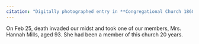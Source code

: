 ```yaml
---
citation: "Digitally photographed entry in **Congregational Church 1868-1933 Minutes of Meetings and Membership**, used with permission from Caroline Valley Community Church"
---
```

On Feb 25, death invaded our midst and took one of our members, Mrs. Hannah Mills, aged 93. She had been a member of this church 20 years. 
